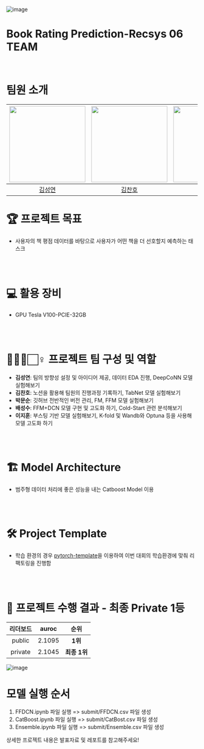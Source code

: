  ![image](https://user-images.githubusercontent.com/28619804/199662224-3b4a84a3-2c5d-40fc-9ccd-513f63219573.png)
 
 # Book Rating Prediction-Recsys 06 TEAM
  
</div>
<br /> 

# 팀원 소개

| <img src="https://user-images.githubusercontent.com/79916736/207600031-b46e76d2-cba3-4c94-9fc3-d9f29cd3bef8.png" width=200> | <img src="https://user-images.githubusercontent.com/94108712/207613142-1c44bb87-f685-4b25-be16-efd06f8793ba.jpg" width=200> | <img src="https://user-images.githubusercontent.com/79916736/210170572-5323396d-2c7b-4160-8aca-9d274bfdc833.jpg" width=200> | <img src="https://user-images.githubusercontent.com/22442453/208286371-7e029cce-af2b-4cc2-89c5-851db98b7d19.jpg" width=200> | <img src="https://avatars.githubusercontent.com/u/28619804?v=4" width="200px"> |
| :-------------------------------------------------------------------------------------------------------------------------: | :-------------------------------------------------------------------------------------------------------------------------: | :-------------------------------------------------------------------------------------------------------------------------: | :-------------------------------------------------------------------------------------------------------------------------: | :-------------------------------------------------------------------------------------------------------------------------: |
|                                           [김성연](https://github.com/KSY1526)                                            |                                           [김찬호](https://github.com/KChanho)                                            |                                            [박문순](https://github.com/hxcva1)                                            |                                         [배성수](https://github.com/sungsubae)                                          |                                            [이지훈](https://github.com/JJI-Hoon)                                            |

# 🏆️ 프로젝트 목표
<!-- <p align="center"><img src="https://user-images.githubusercontent.com/65529313/168472960-0eac76e2-4fe3-4ebc-b093-f9c0aab59859.png" /></p> -->
- 사용자의 책 평점 데이터를 바탕으로 사용자가 어떤 책을 더 선호할지 예측하는 태스크

<br /> 
<br /> 

# 💻 활용 장비
- GPU Tesla V100-PCIE-32GB

<br /> 
<br /> 

# 🙋🏻‍♂️🏻‍♀️ 프로젝트 팀 구성 및 역할
- **김성연**: 팀의 방향성 설정 및 아이디어 제공, 데이터 EDA 진행, DeepCoNN 모델 실험해보기
- **김찬호**: 노션을 활용해 팀원의 진행과정 기록하기, TabNet 모델 실험해보기
- **박문순**: 깃허브 전반적인 버전 관리, FM, FFM 모델 실험해보기 
- **배성수**: FFM+DCN 모델 구현 및 고도화 하기, Cold-Start 관련 분석해보기
- **이지훈**: 부스팅 기반 모델 실험해보기, K-fold 및 Wandb와 Optuna 등을 사용해 모델 고도화 하기 


<br /> 
<br /> 

# 🏗️ Model Architecture
<!-- <p align="center"><img src="https://user-images.githubusercontent.com/65529313/168473170-938e1ce0-395f-40be-9118-ea127668b11d.png" /></p> -->

- 범주형 데이터 처리에 좋은 성능을 내는 Catboost Model 이용

<br /> 
<br /> 

# 🛠 Project Template
<!-- <p align="center"><img src="https://user-images.githubusercontent.com/65529313/168473184-7a7a5c9b-f7da-4d92-81d8-965ecd1f934f.png" /></p> -->

- 학습 환경의 경우 [pytorch-template](https://github.com/victoresque/pytorch-template)을 이용하여 이번 대회의 학습환경에 맞춰 리팩토링을 진행함

<br /> 
<br /> 

# 💯 프로젝트 수행 결과 - 최종 Private 1등

|리더보드| auroc  |     순위     |
|:--------:|:------:|:----------:|
|public| 2.1095 |  **1위**   |
|private| 2.1045 | **최종 1위** |

![image](https://user-images.githubusercontent.com/28619804/199737010-460bcab6-a537-4b5b-b2b8-cb65100e91da.png)


# 모델 실행 순서
1) FFDCN.ipynb 파일 실행 => submit/FFDCN.csv 파일 생성
2) CatBoost.ipynb 파일 실행 => submit/CatBost.csv 파일 생성
3) Ensemble.ipynb 파일 실행 => submit/Ensemble.csv 파일 생성

상세한 프로젝트 내용은 발표자료 및 레포트를 참고해주세요!